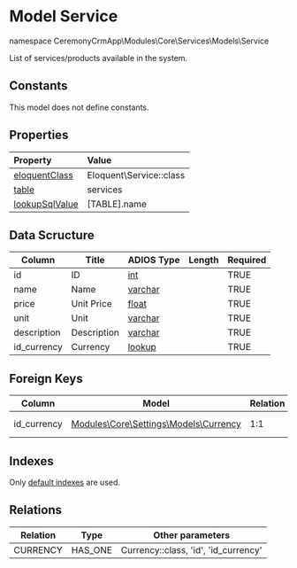 # Model Service

namespace CeremonyCrmApp\Modules\Core\Services\Models\Service

List of services/products available in the system.

## Constants

This model does not define constants.

## Properties

| Property                                                                                 | Value                   |
| :--------------------------------------------------------------------------------------- | :---------------------- |
| [eloquentClass](https://docs.wai.blue/adios-framework/models/properties#eloquentClass)   | Eloquent\Service::class |
| [table](https://docs.wai.blue/adios-framework/models/properties#table)                   | services                |
| [lookupSqlValue](https://docs.wai.blue/adios-framework/models/properties#lookupSqlValue) | [TABLE].name            |

## Data Scructure

| Column      | Title       | ADIOS Type                                                                 | Length | Required |
| ----------- | ----------- | -------------------------------------------------------------------------- | ------ | -------- |
| id          | ID          | [int](https://docs.wai.blue/adios-framework/models/attributes#int)         |        | TRUE     |
| name        | Name        | [varchar](https://docs.wai.blue/adios-framework/models/attributes#varchar) |        | TRUE     |
| price       | Unit Price  | [float](https://docs.wai.blue/adios-framework/models/attributes#float)     |        | TRUE     |
| unit        | Unit        | [varchar](https://docs.wai.blue/adios-framework/models/attributes#varchar) |        | TRUE     |
| description | Description | [varchar](https://docs.wai.blue/adios-framework/models/attributes#varchar) |        | TRUE     |
| id_currency | Currency    | [lookup](https://docs.wai.blue/adios-framework/models/attributes#lookup)   |        | TRUE     |

## Foreign Keys

| Column      | Model                                                                      | Relation | OnUpdate | OnDelete |
| ----------- | -------------------------------------------------------------------------- | -------- | -------- | -------- |
| id_currency | [Modules\Core\Settings\Models\Currency](../../settings/models/currency) | 1:1      | Cascade  | SET NULL |

## Indexes

Only [default indexes](https://docs.wai.blue/adios-framework/default-indexes) are used.

## Relations

| Relation | Type    | Other parameters                     |
| -------- | ------- | ------------------------------------ |
| CURRENCY | HAS_ONE | Currency::class, 'id', 'id_currency' |
